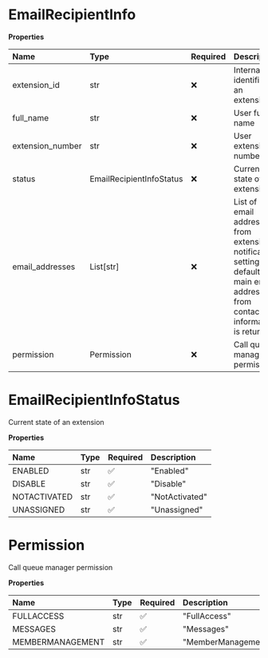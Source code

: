 # EmailRecipientInfo

**Properties**

| Name             | Type                     | Required | Description                                                                                                                            |
| :--------------- | :----------------------- | :------- | :------------------------------------------------------------------------------------------------------------------------------------- |
| extension_id     | str                      | ❌       | Internal identifier of an extension                                                                                                    |
| full_name        | str                      | ❌       | User full name                                                                                                                         |
| extension_number | str                      | ❌       | User extension number                                                                                                                  |
| status           | EmailRecipientInfoStatus | ❌       | Current state of an extension                                                                                                          |
| email_addresses  | List[str]                | ❌       | List of user email addresses from extension notification settings. By default, main email address from contact information is returned |
| permission       | Permission               | ❌       | Call queue manager permission                                                                                                          |

# EmailRecipientInfoStatus

Current state of an extension

**Properties**

| Name         | Type | Required | Description    |
| :----------- | :--- | :------- | :------------- |
| ENABLED      | str  | ✅       | "Enabled"      |
| DISABLE      | str  | ✅       | "Disable"      |
| NOTACTIVATED | str  | ✅       | "NotActivated" |
| UNASSIGNED   | str  | ✅       | "Unassigned"   |

# Permission

Call queue manager permission

**Properties**

| Name             | Type | Required | Description        |
| :--------------- | :--- | :------- | :----------------- |
| FULLACCESS       | str  | ✅       | "FullAccess"       |
| MESSAGES         | str  | ✅       | "Messages"         |
| MEMBERMANAGEMENT | str  | ✅       | "MemberManagement" |

<!-- This file was generated by liblab | https://liblab.com/ -->
